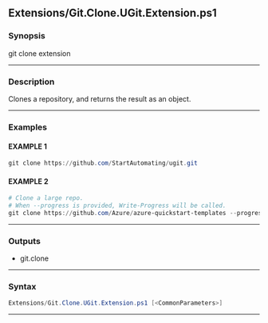 
Extensions/Git.Clone.UGit.Extension.ps1
---------------------------------------
### Synopsis
git clone extension

---
### Description

Clones a repository, and returns the result as an object.

---
### Examples
#### EXAMPLE 1
```PowerShell
git clone https://github.com/StartAutomating/ugit.git
```

#### EXAMPLE 2
```PowerShell
# Clone a large repo.
# When --progress is provided, Write-Progress will be called.
git clone https://github.com/Azure/azure-quickstart-templates --progress
```

---
### Outputs
* git.clone




---
### Syntax
```PowerShell
Extensions/Git.Clone.UGit.Extension.ps1 [<CommonParameters>]
```
---



